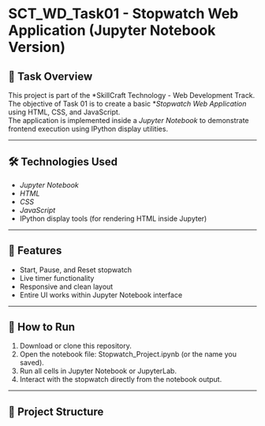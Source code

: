 # SCT_WD_Task01 - Stopwatch Web Application (Jupyter Notebook Version)

## 📌 Task Overview
This project is part of the *SkillCraft Technology - Web Development Track. The objective of Task 01 is to create a basic **Stopwatch Web Application* using HTML, CSS, and JavaScript.  
The application is implemented inside a *Jupyter Notebook* to demonstrate frontend execution using IPython display utilities.

---

## 🛠 Technologies Used
- *Jupyter Notebook*
- *HTML*
- *CSS*
- *JavaScript*
- IPython display tools (for rendering HTML inside Jupyter)

---

## 🚀 Features
- Start, Pause, and Reset stopwatch
- Live timer functionality
- Responsive and clean layout
- Entire UI works within Jupyter Notebook interface

---

## 🧪 How to Run
1. Download or clone this repository.
2. Open the notebook file: Stopwatch_Project.ipynb (or the name you saved).
3. Run all cells in Jupyter Notebook or JupyterLab.
4. Interact with the stopwatch directly from the notebook output.

---

## 📁 Project Structure
